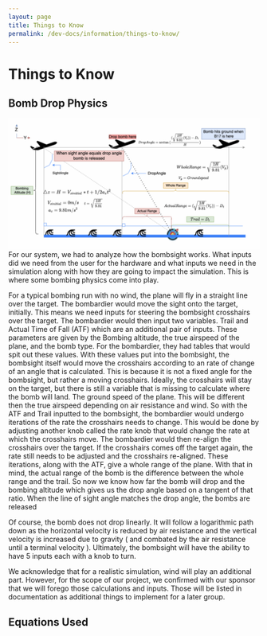 ```yaml
---
layout: page
title: Things to Know
permalink: /dev-docs/information/things-to-know/
---
```


# Things to Know

## Bomb Drop Physics
![Physics diagram](./physics-diagram.png)
For our system, we had to analyze how the bombsight works. What inputs did we need from the user for the hardware and what inputs we need in the simulation along with how they are going to impact the simulation. This is where some bombing physics come into play. 

For a typical bombing run with no wind, the plane will fly in a straight line over the target. The bombardier would move the sight onto the target, initially. This means we need inputs for steering the bombsight crosshairs over the target. The bombardier would then input two variables. Trail and Actual Time of Fall (ATF) which are an additional pair of inputs. These parameters are given by the Bombing altitude, the true airspeed of the plane, and the bomb type. For the bombardier, they had tables that would spit out these values. With these values put into the bombsight, the bombsight itself would move the crosshairs according to an rate of change of an angle that is calculated. This is because it is not a fixed angle for the bombsight, but rather a moving crosshairs. Ideally, the crosshairs will stay on the target, but there is still a variable that is missing to calculate where the bomb will land. The ground speed of the plane. This will be different then the true airspeed depending on air resistance and wind. So with the ATF and Trail inputted to the bombsight, the bombardier would undergo iterations of the rate the crosshairs needs to change. This would be done by adjusting another knob called the rate knob that would change the rate at which the crosshairs move. The bombardier would then re-align the crosshairs over the target. If the crosshairs comes off the target again, the rate still needs to be adjusted and the crosshairs re-aligned. These iterations, along with the ATF, give a whole range of the plane. With that in mind, the actual range of the bomb is the difference between the whole range and the trail. So now we know how far the bomb will drop and the bombing altitude which gives us the drop angle based on a tangent of that ratio. When the line of sight angle matches the drop angle, the bombs are released

Of course, the bomb does not drop linearly. It will follow a logarithmic path down as the horizontal velocity is reduced by air resistance and the vertical velocity is increased due to gravity ( and combated by the air resistance until a terminal velocity ). Ultimately, the bombsight will have the ability to have 5 inputs each with a knob to turn. 

We acknowledge that for a realistic simulation, wind will play an additional part. However, for the scope of our project, we confirmed with our sponsor that we will forego those calculations and inputs. Those will be listed in documentation as additional things to implement for a later group. 

## Equations Used

